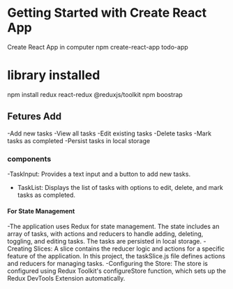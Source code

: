 # Getting Started with Create React App
Create React App in computer
npm create-react-app todo-app


# library installed
npm install redux react-redux @reduxjs/toolkit
npm boostrap

## Fetures Add
-Add new tasks
-View all tasks
-Edit existing tasks
-Delete tasks
-Mark tasks as completed
-Persist tasks in local storage

### components
-TaskInput: Provides a text input and a button to add new tasks.
- TaskList: Displays the list of tasks with options to edit, delete, and mark tasks as completed.

#### For State Management
-The application uses Redux for state management. The state includes an array of tasks, with actions and reducers to handle adding, deleting, toggling, and editing tasks. The tasks are persisted in local storage.
-Creating Slices: A slice contains the reducer logic and actions for a specific feature of the application. In this project, the taskSlice.js file defines actions and reducers for managing tasks.
-Configuring the Store: The store is configured using Redux Toolkit's configureStore function, which sets up the Redux DevTools Extension automatically.